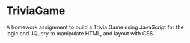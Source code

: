# TriviaGame
A homework assignment to build a Trivia Game using JavaScript for the logic and JQuery to manipulate HTML, and layout with CSS.
